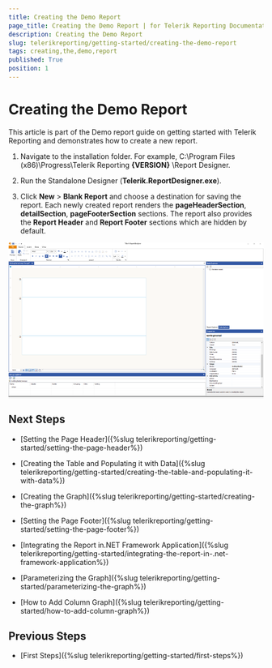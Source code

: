 ```yaml
---
title: Creating the Demo Report
page_title: Creating the Demo Report | for Telerik Reporting Documentation
description: Creating the Demo Report
slug: telerikreporting/getting-started/creating-the-demo-report
tags: creating,the,demo,report
published: True
position: 1
---
```


# Creating the Demo Report



This article is part of the Demo report guide on getting started with Telerik Reporting and demonstrates how to create a new report.       

1. Navigate to the installation folder. For example, C:\Program Files (x86)\Progress\Telerik Reporting __{VERSION}__ \Report Designer.             

1. Run the Standalone Designer (__Telerik.ReportDesigner.exe__).             

1. Click __New__ > __Blank Report__ and choose a destination for saving the report.             Each newly created report renders the __pageHeaderSection__, __detailSection__,               __pageFooterSection__ sections.               The report also provides the __Report Header__ and __Report Footer__ sections which are hidden by default.               

  ![initialview](images/initialview.PNG)

## Next Steps

* [Setting the Page Header]({%slug telerikreporting/getting-started/setting-the-page-header%})

* [Creating the Table and Populating it with Data]({%slug telerikreporting/getting-started/creating-the-table-and-populating-it-with-data%})

* [Creating the Graph]({%slug telerikreporting/getting-started/creating-the-graph%})

* [Setting the Page Footer]({%slug telerikreporting/getting-started/setting-the-page-footer%})

* [Integrating the Report in.NET Framework Application]({%slug telerikreporting/getting-started/integrating-the-report-in-.net-framework-application%})

* [Parameterizing the Graph]({%slug telerikreporting/getting-started/parameterizing-the-graph%})

* [How to Add Column Graph]({%slug telerikreporting/getting-started/how-to-add-column-graph%})

## Previous Steps

* [First Steps]({%slug telerikreporting/getting-started/first-steps%})

